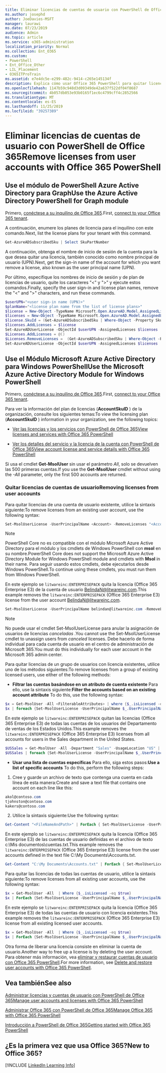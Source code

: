 ```yaml
---
title: Eliminar licencias de cuentas de usuario con PowerShell de Office 365
ms.author: josephd
author: JoeDavies-MSFT
manager: laurawi
ms.date: 07/23/2019
audience: Admin
ms.topic: article
ms.service: o365-administration
localization_priority: Normal
ms.collection: Ent_O365
ms.custom:
- PowerShell
- Ent_Office_Other
- LIL_Placement
- O365ITProTrain
ms.assetid: e7e4dc5e-e299-482c-9414-c265e145134f
description: Explica cómo usar Office 365 PowerShell para quitar licencias de Office 365 que se han asignado anteriormente a los usuarios.
ms.openlocfilehash: 1147b59c948d3d09349de42a637f522df04f8687
ms.sourcegitcommit: 4b057db053e93b0165f1ec6c4799cff4c2852566
ms.translationtype: MT
ms.contentlocale: es-ES
ms.lasthandoff: 11/25/2019
ms.locfileid: "39257389"
---
```

# <a name="remove-licenses-from-user-accounts-with-office-365-powershell"></a><span data-ttu-id="1aede-103">Eliminar licencias de cuentas de usuario con PowerShell de Office 365</span><span class="sxs-lookup"><span data-stu-id="1aede-103">Remove licenses from user accounts with Office 365 PowerShell</span></span>

## <a name="use-the-azure-active-directory-powershell-for-graph-module"></a><span data-ttu-id="1aede-104">Use el módulo de PowerShell Azure Active Directory para Graph</span><span class="sxs-lookup"><span data-stu-id="1aede-104">Use the Azure Active Directory PowerShell for Graph module</span></span>

<span data-ttu-id="1aede-105">Primero, [conéctese a su inquilino de Office 365](connect-to-office-365-powershell.md#connect-with-the-azure-active-directory-powershell-for-graph-module).</span><span class="sxs-lookup"><span data-stu-id="1aede-105">First, [connect to your Office 365 tenant](connect-to-office-365-powershell.md#connect-with-the-azure-active-directory-powershell-for-graph-module).</span></span>
  

<span data-ttu-id="1aede-106">A continuación, enumere los planes de licencia para el inquilino con este comando.</span><span class="sxs-lookup"><span data-stu-id="1aede-106">Next, list the license plans for your tenant with this command.</span></span>

```powershell
Get-AzureADSubscribedSku | Select SkuPartNumber
```

<span data-ttu-id="1aede-107">A continuación, obtenga el nombre de inicio de sesión de la cuenta para la que desea quitar una licencia, también conocido como nombre principal de usuario (UPN).</span><span class="sxs-lookup"><span data-stu-id="1aede-107">Next, get the sign-in name of the account for which you want remove a license, also known as the user principal name (UPN).</span></span>

<span data-ttu-id="1aede-108">Por último, especifique los nombres de inicio de sesión y de plan de licencias de usuario, quite los caracteres "<" y ">" y ejecute estos comandos.</span><span class="sxs-lookup"><span data-stu-id="1aede-108">Finally, specify the user sign-in and license plan names, remove the "<" and ">" characters, and run these commands.</span></span>

```powershell
$userUPN="<user sign-in name (UPN)>"
$planName="<license plan name from the list of license plans>"
$license = New-Object -TypeName Microsoft.Open.AzureAD.Model.AssignedLicense
$licenses = New-Object -TypeName Microsoft.Open.AzureAD.Model.AssignedLicenses
$license.SkuId = (Get-AzureADSubscribedSku | Where-Object -Property SkuPartNumber -Value $planName -EQ).SkuID
$licenses.AddLicenses = $license
Set-AzureADUserLicense -ObjectId $userUPN -AssignedLicenses $licenses
$Licenses.AddLicenses = @()
$Licenses.RemoveLicenses =  (Get-AzureADSubscribedSku | Where-Object -Property SkuPartNumber -Value $planName -EQ).SkuID
Set-AzureADUserLicense -ObjectId $userUPN -AssignedLicenses $licenses
```

## <a name="use-the-microsoft-azure-active-directory-module-for-windows-powershell"></a><span data-ttu-id="1aede-109">Use el Módulo Microsoft Azure Active Directory para Windows PowerShell</span><span class="sxs-lookup"><span data-stu-id="1aede-109">Use the Microsoft Azure Active Directory Module for Windows PowerShell</span></span>

<span data-ttu-id="1aede-110">Primero, [conéctese a su inquilino de Office 365](connect-to-office-365-powershell.md#connect-with-the-microsoft-azure-active-directory-module-for-windows-powershell).</span><span class="sxs-lookup"><span data-stu-id="1aede-110">First, [connect to your Office 365 tenant](connect-to-office-365-powershell.md#connect-with-the-microsoft-azure-active-directory-module-for-windows-powershell).</span></span>

   
<span data-ttu-id="1aede-111">Para ver la información del plan de licencias (**AccountSkuID** ) de la organización, consulte los siguientes temas:</span><span class="sxs-lookup"><span data-stu-id="1aede-111">To view the licensing plan (**AccountSkuID** ) information in your organization, see the following topics:</span></span>
    
  - [<span data-ttu-id="1aede-112">Ver las licencias y los servicios con PowerShell de Office 365</span><span class="sxs-lookup"><span data-stu-id="1aede-112">View licenses and services with Office 365 PowerShell</span></span>](view-licenses-and-services-with-office-365-powershell.md)
    
  - [<span data-ttu-id="1aede-113">Ver los detalles del servicio y la licencia de la cuenta con PowerShell de Office 365</span><span class="sxs-lookup"><span data-stu-id="1aede-113">View account license and service details with Office 365 PowerShell</span></span>](view-account-license-and-service-details-with-office-365-powershell.md)
    
<span data-ttu-id="1aede-114">Si usa el cmdlet **Get-MsolUser** sin usar el parámetro _All_, solo se devuelven las 500 primeras cuentas.</span><span class="sxs-lookup"><span data-stu-id="1aede-114">If you use the **Get-MsolUser** cmdlet without using the _-All_ parameter, only the first 500 accounts are returned.</span></span>
    
### <a name="removing-licenses-from-user-accounts"></a><span data-ttu-id="1aede-115">Quitar licencias de cuentas de usuario</span><span class="sxs-lookup"><span data-stu-id="1aede-115">Removing licenses from user accounts</span></span>

<span data-ttu-id="1aede-116">Para quitar licencias de una cuenta de usuario existente, utilice la sintaxis siguiente:</span><span class="sxs-lookup"><span data-stu-id="1aede-116">To remove licenses from an existing user account, use the following syntax:</span></span>
  
```powershell
Set-MsolUserLicense -UserPrincipalName <Account> -RemoveLicenses "<AccountSkuId1>", "<AccountSkuId2>"...
```

>[!Note]
><span data-ttu-id="1aede-117">PowerShell Core no es compatible con el módulo Microsoft Azure Active Directory para el módulo y los cmdlets de Windows PowerShell con **msol** en su nombre.</span><span class="sxs-lookup"><span data-stu-id="1aede-117">PowerShell Core does not support the Microsoft Azure Active Directory Module for Windows PowerShell module and cmdlets with **Msol** in their name.</span></span> <span data-ttu-id="1aede-118">Para seguir usando estos cmdlets, debe ejecutarlos desde Windows PowerShell.</span><span class="sxs-lookup"><span data-stu-id="1aede-118">To continue using these cmdlets, you must run them from Windows PowerShell.</span></span>
>

<span data-ttu-id="1aede-119">En este ejemplo se `litwareinc:ENTERPRISEPACK` quita la licencia (Office 365 Enterprise E3) de la cuenta de usuario BelindaN@litwareinc.com.</span><span class="sxs-lookup"><span data-stu-id="1aede-119">This example removes the `litwareinc:ENTERPRISEPACK` (Office 365 Enterprise E3) license from the user account BelindaN@litwareinc.com.</span></span>
  
```powershell
Set-MsolUserLicense -UserPrincipalName belindan@litwareinc.com -RemoveLicenses "litwareinc:ENTERPRISEPACK"
```

>[!Note]
><span data-ttu-id="1aede-120">No puede usar el cmdlet Set-MsolUserLicense para anular la asignación de usuarios de licencias *canceladas* .</span><span class="sxs-lookup"><span data-stu-id="1aede-120">You cannot use the Set-MsolUserLicense cmdlet to unassign users from *canceled* licenses.</span></span> <span data-ttu-id="1aede-121">Debe hacerlo de forma individual para cada cuenta de usuario en el centro de administración de Microsoft 365.</span><span class="sxs-lookup"><span data-stu-id="1aede-121">You must do this individually for each user account in the Microsoft 365 admin center.</span></span>
>

<span data-ttu-id="1aede-122">Para quitar licencias de un grupo de usuarios con licencia existentes, utilice uno de los métodos siguientes:</span><span class="sxs-lookup"><span data-stu-id="1aede-122">To remove licenses from a group of existing licensed users, use either of the following methods:</span></span>
  
- <span data-ttu-id="1aede-123">**Filtrar las cuentas basándose en un atributo de cuenta existente** Para ello, use la sintaxis siguiente:</span><span class="sxs-lookup"><span data-stu-id="1aede-123">**Filter the accounts based on an existing account attribute** To do this, use the following syntax:</span></span>
    
```powershell
$x = Get-MsolUser -All <FilterableAttributes> | where {$_.isLicensed -eq $true}
$x | foreach {Set-MsolUserLicense -UserPrincipalName $_.UserPrincipalName -RemoveLicenses "<AccountSkuId1>", "<AccountSkuId2>"...}
```

<span data-ttu-id="1aede-124">En este ejemplo se `litwareinc:ENTERPRISEPACK` quitan las licencias (Office 365 Enterprise E3) de todas las cuentas de los usuarios del Departamento de ventas de los Estados Unidos.</span><span class="sxs-lookup"><span data-stu-id="1aede-124">This example removes the  `litwareinc:ENTERPRISEPACK` (Office 365 Enterprise E3) licenses from all accounts for users in the Sales department in the United States.</span></span>
    
```powershell
$USSales = Get-MsolUser -All -Department "Sales" -UsageLocation "US" | where {$_.isLicensed -eq $true}
$USSales | foreach {Set-MsolUserLicense -UserPrincipalName $_.UserPrincipalName -RemoveLicenses "litwareinc:ENTERPRISEPACK"}
```

- <span data-ttu-id="1aede-125">**Usar una lista de cuentas específicas** Para ello, siga estos pasos:</span><span class="sxs-lookup"><span data-stu-id="1aede-125">**Use a list of specific accounts** To do this, perform the following steps:</span></span>
    
1. <span data-ttu-id="1aede-126">Cree y guarde un archivo de texto que contenga una cuenta en cada línea de esta manera:</span><span class="sxs-lookup"><span data-stu-id="1aede-126">Create and save a text file that contains one account on each line like this:</span></span>
    
  ```powershell
akol@contoso.com
tjohnston@contoso.com
kakers@contoso.com
  ```

2. <span data-ttu-id="1aede-127">Utilice la sintaxis siguiente:</span><span class="sxs-lookup"><span data-stu-id="1aede-127">Use the following syntax:</span></span>
    
  ```powershell
  Get-Content "<FileNameAndPath>" | ForEach { Set-MsolUserLicense -UserPrincipalName $_ -RemoveLicenses "<AccountSkuId1>", "<AccountSkuId2>"... }
  ```

<span data-ttu-id="1aede-128">En este ejemplo se `litwareinc:ENTERPRISEPACK` quita la licencia (Office 365 Enterprise E3) de las cuentas de usuario definidas en el archivo de texto c:\Mis documentos\cuentas.txt.</span><span class="sxs-lookup"><span data-stu-id="1aede-128">This example removes the  `litwareinc:ENTERPRISEPACK` (Office 365 Enterprise E3) license from the user accounts defined in the text file C:\My Documents\Accounts.txt.</span></span>
    
  ```powershell
  Get-Content "C:\My Documents\Accounts.txt" | ForEach { Set-MsolUserLicense -UserPrincipalName $_ -RemoveLicenses "litwareinc:ENTERPRISEPACK" }
  ```

<span data-ttu-id="1aede-129">Para quitar las licencias de todas las cuentas de usuario, utilice la sintaxis siguiente:</span><span class="sxs-lookup"><span data-stu-id="1aede-129">To remove licenses from all existing user accounts, use the following syntax:</span></span>
  
```powershell
$x = Get-MsolUser -All  | Where {$_.isLicensed -eq $true}
$x | ForEach {Set-MsolUserLicense -UserPrincipalName $_.UserPrincipalName -RemoveLicenses "<AccountSkuId1>", "<AccountSkuId2>"...}
```

<span data-ttu-id="1aede-130">En este ejemplo se `litwareinc:ENTERPRISEPACK` quita la licencia (Office 365 Enterprise E3) de todas las cuentas de usuario con licencia existentes.</span><span class="sxs-lookup"><span data-stu-id="1aede-130">This example removes the  `litwareinc:ENTERPRISEPACK` (Office 365 Enterprise E3) license from all existing licensed user accounts.</span></span>
  
```powershell
$x = Get-MsolUser -All  | Where {$_.isLicensed -eq $true}
$x | ForEach {Set-MsolUserLicense -UserPrincipalName $_.UserPrincipalName -RemoveLicenses "litwareinc:ENTERPRISEPACK"}
```

<span data-ttu-id="1aede-131">Otra forma de liberar una licencia consiste en eliminar la cuenta de usuario.</span><span class="sxs-lookup"><span data-stu-id="1aede-131">Another way to free up a license is by deleting the user account.</span></span> <span data-ttu-id="1aede-132">Para obtener más información, vea [eliminar y restaurar cuentas de usuario con Office 365 PowerShell](delete-and-restore-user-accounts-with-office-365-powershell.md).</span><span class="sxs-lookup"><span data-stu-id="1aede-132">For more information, see [Delete and restore user accounts with Office 365 PowerShell](delete-and-restore-user-accounts-with-office-365-powershell.md).</span></span>
  
## <a name="see-also"></a><span data-ttu-id="1aede-133">Vea también</span><span class="sxs-lookup"><span data-stu-id="1aede-133">See also</span></span>

[<span data-ttu-id="1aede-134">Administrar licencias y cuentas de usuario con PowerShell de Office 365</span><span class="sxs-lookup"><span data-stu-id="1aede-134">Manage user accounts and licenses with Office 365 PowerShell</span></span>](manage-user-accounts-and-licenses-with-office-365-powershell.md)
  
[<span data-ttu-id="1aede-135">Administrar Office 365 con PowerShell de Office 365</span><span class="sxs-lookup"><span data-stu-id="1aede-135">Manage Office 365 with Office 365 PowerShell</span></span>](manage-office-365-with-office-365-powershell.md)
  
[<span data-ttu-id="1aede-136">Introducción a PowerShell de Office 365</span><span class="sxs-lookup"><span data-stu-id="1aede-136">Getting started with Office 365 PowerShell</span></span>](getting-started-with-office-365-powershell.md)

    
## <a name="new-to-office-365"></a><span data-ttu-id="1aede-137">¿Es la primera vez que usa Office 365?</span><span class="sxs-lookup"><span data-stu-id="1aede-137">New to Office 365?</span></span>

[!INCLUDE [LinkedIn Learning Info](../common/office/linkedin-learning-info.md)]
   

